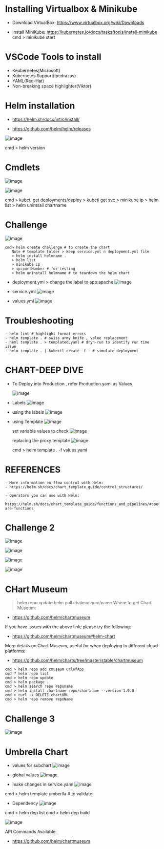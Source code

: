 # Installing Virtualbox & Minikube  
  - Download VirtualBox: https://www.virtualbox.org/wiki/Downloads

  - Install MiniKube: https://kubernetes.io/docs/tasks/tools/install-minikube
    cmd > minikube start
        
# VSCode Tools to install
  - Keubernetes(Microsoft)
  - Kubernetes Support(Ipedrazas)
  - YAML(Red-Hat)
  - Non-breaking space highlighter(Viktor)

# Helm installation
- https://helm.sh/docs/intro/install/

- https://github.com/helm/helm/releases

![image](https://user-images.githubusercontent.com/75510135/124866420-05512280-dfda-11eb-98b3-7d2398a07801.png)

 cmd > helm version

# Cmdlets
![image](https://user-images.githubusercontent.com/75510135/124867475-ccb24880-dfdb-11eb-8400-9afcba983100.png)

![image](https://user-images.githubusercontent.com/75510135/124867541-ea7fad80-dfdb-11eb-8936-23dd29e92674.png)

cmd > kubctl get deployments/deploy
    > kubctl get svc
    > minikube ip
    > helm list
    > helm unintsall chartname
    
# Challenge
![image](https://user-images.githubusercontent.com/75510135/124867916-9d500b80-dfdc-11eb-91eb-85e85387dda9.png)
```
cmd> helm create challenge # to create the chart
   Note # template folder > keep service.yml n deployment.yml file
   > helm install helmname .
   > helm list
   > minikube ip
   > ip:portNumber # for testing
   > helm uninstall helmname # to teardown the helm chart
 ```
   - deployment.yml > change the label to app:apache
    ![image](https://user-images.githubusercontent.com/75510135/124870652-afcc4400-dfe0-11eb-85e8-3668b6d156d0.png)

   - service.yml
   ![image](https://user-images.githubusercontent.com/75510135/124871029-28cb9b80-dfe1-11eb-9007-119495977656.png)

   - values.yml
   ![image](https://user-images.githubusercontent.com/75510135/124871362-9677c780-dfe1-11eb-9bdf-cba31810bc83.png)
    
# Troubleshooting
    - helm lint # highlight format errors
    - helm template . # swiss army knife , value replacement
    - heml template . > templated.yaml # dryn-run to identify run time issue
    - helm template . | kubectl create -f - # simulate deployment
    
   
# CHART-DEEP DIVE
 - To Deploy into Production , refer Production.yaml as Values
    
    ![image](https://user-images.githubusercontent.com/75510135/124876249-6af7db80-dfe7-11eb-910f-6eb8a988da49.png)
    
 - Labels
   ![image](https://user-images.githubusercontent.com/75510135/124879056-71d41d80-dfea-11eb-8bf0-8a4f080ceaa9.png)

 - using the labels
      ![image](https://user-images.githubusercontent.com/75510135/124878936-4a7d5080-dfea-11eb-82dd-7037344e9485.png)
 
  - using Template
    ![image](https://user-images.githubusercontent.com/75510135/124880948-71d51d00-dfec-11eb-9f50-c38653906081.png)
    
    set variable values to check
    ![image](https://user-images.githubusercontent.com/75510135/124881490-0475bc00-dfed-11eb-94b5-95febb60e23a.png)

    replacing the proxy template 
    ![image](https://user-images.githubusercontent.com/75510135/124881850-6df5ca80-dfed-11eb-8799-80b5d9c4cc67.png)

    cmd > helm template . -f values.yaml
    
   # REFERENCES
    - More information on flow control with Helm:
    - https://helm.sh/docs/chart_template_guide/control_structures/

    - Operators you can use with Helm: 
    - https://helm.sh/docs/chart_template_guide/functions_and_pipelines/#operators-are-functions

# Challenge 2
![image](https://user-images.githubusercontent.com/75510135/124884296-c332db80-dfef-11eb-9bdf-d48c8a533114.png)

![image](https://user-images.githubusercontent.com/75510135/124885771-3b4dd100-dff1-11eb-8c57-ff4071141ef6.png)

![image](https://user-images.githubusercontent.com/75510135/124886670-17d75600-dff2-11eb-929e-9d90e6334545.png)


![image](https://user-images.githubusercontent.com/75510135/124886569-fecea500-dff1-11eb-8f54-5061d4601c80.png)

# CHart Museum
> helm repo update
> helm pull chatmuseum/name
Where to get Chart Museum:
- https://github.com/helm/chartmuseum

If you have issues with the above link; please try the following:
 - https://github.com/helm/chartmuseum#helm-chart

More details on Chart Museum, useful for when deploying to different cloud platforms:
 - https://github.com/helm/charts/tree/master/stable/chartmuseum
```
cmd > helm repo add cmuseum urlofApp
cmd ? helm repo list
cmd > helm repo update
cmd > helm package .
cmd > helm search repo reponame
cmd > helm install chartname repo/chartname --version 1.0.0
cmd > curl -x DELETE chartURL
cmd > helm repo remove repoName

```

# Challenge 3
![image](https://user-images.githubusercontent.com/75510135/124913156-6b569d80-e00c-11eb-9548-b77da892e25b.png)

# Umbrella Chart
- values for subchart
![image](https://user-images.githubusercontent.com/75510135/124913917-58909880-e00d-11eb-9bad-28e0f1350f98.png)

- global values
![image](https://user-images.githubusercontent.com/75510135/124914244-c210a700-e00d-11eb-882e-c0610253cafc.png)

- make changes in service.yaml
![image](https://user-images.githubusercontent.com/75510135/124915583-53cce400-e00f-11eb-931e-9bfebe23f983.png)

cmd > helm template umberlla # to validate

- Dependency
![image](https://user-images.githubusercontent.com/75510135/124916872-c5596200-e010-11eb-9384-e4e7f38083ae.png)

cmd > helm dep list
cmd > helm dep build 

![image](https://user-images.githubusercontent.com/75510135/124917115-12d5cf00-e011-11eb-8e7d-6844fe74a945.png)




API Commands Available: 
- https://github.com/helm/chartmuseum


